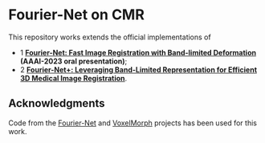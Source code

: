 # Fourier-Net on CMR

This repository works extends the official implementations of

* 1 **[Fourier-Net: Fast Image Registration with Band-limited Deformation](https://doi.org/10.1609/aaai.v37i1.25182) (AAAI-2023 oral presentation)**;
* 2 **[Fourier-Net+: Leveraging Band-Limited Representation for Efficient 3D Medical Image Registration](https://arxiv.org/abs/2307.02997)**.

## Acknowledgments

Code from the [Fourier-Net](https://github.com/zhangjun001/ICNet) and [VoxelMorph](https://github.com/voxelmorph/voxelmorph) projects has been used for this work.